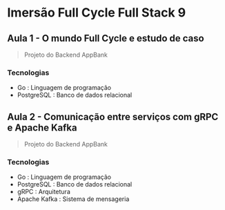 # Imersão Full Cycle Full Stack 9

## Aula 1 - O mundo Full Cycle e estudo de caso

> Projeto do Backend AppBank 

### Tecnologias

- Go : Linguagem de programação
- PostgreSQL : Banco de dados relacional

## Aula 2 - Comunicação entre serviços com gRPC e Apache Kafka

> Projeto do Backend AppBank

### Tecnologias

- Go : Linguagem de programação
- PostgreSQL : Banco de dados relacional
- gRPC : Arquitetura
- Apache Kafka : Sistema de mensageria
